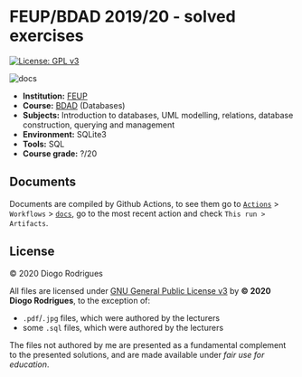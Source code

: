 # FEUP/BDAD 2019/20 - solved exercises

[![License: GPL v3](https://img.shields.io/badge/License-GPLv3-blue.svg)](https://www.gnu.org/licenses/gpl-3.0)

![docs](https://github.com/dmfrodrigues/feup-bdad-ex/workflows/docs/badge.svg)

- **Institution:** [FEUP](https://sigarra.up.pt/feup/en/web_page.Inicial)
- **Course:** [BDAD](https://sigarra.up.pt/feup/en/ucurr_geral.ficha_uc_view?pv_ocorrencia_id=436439) (Databases)
- **Subjects:** Introduction to databases, UML modelling, relations, database construction, querying and management
- **Environment:** SQLite3
- **Tools:** SQL
- **Course grade:** ?/20

## Documents

Documents are compiled by Github Actions, to see them go to [`Actions`](https://github.com/dmfrodrigues/feup-bdad-ex/actions) > `Workflows` > [`docs`](https://github.com/dmfrodrigues/feup-bdad-ex/actions?query=workflow%3Adocs), go to the most recent action and check `This run > Artifacts`.

## License

© 2020 Diogo Rodrigues

All files are licensed under [GNU General Public License v3](LICENSE) by **© 2020 Diogo Rodrigues**, to the exception of:
- `.pdf`/`.jpg` files, which were authored by the lecturers
- some `.sql` files, which were authored by the lecturers

The files not authored by me are presented as a fundamental complement to the presented solutions, and are made available under *fair use for education*.
